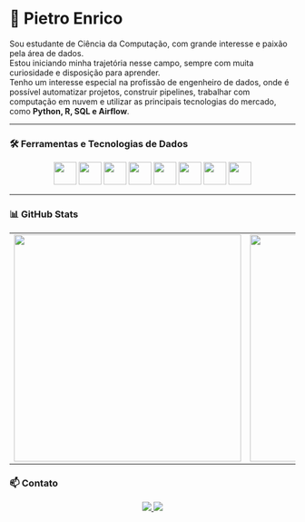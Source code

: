 <h1 align="left">👋 Pietro Enrico</h1>

<p align="left">
Sou estudante de Ciência da Computação, com grande interesse e paixão pela área de dados. <br>
Estou iniciando minha trajetória nesse campo, sempre com muita curiosidade e disposição para aprender.<br>
Tenho um interesse especial na profissão de engenheiro de dados, onde é possível automatizar projetos, construir pipelines, 
trabalhar com computação em nuvem e utilizar as principais tecnologias do mercado, como <strong>Python, R, SQL e Airflow</strong>.
</p>

---

### 🛠️ Ferramentas e Tecnologias de Dados
<p align="center">
  <img src="https://cdn.jsdelivr.net/gh/devicons/devicon/icons/python/python-original.svg" width="40" />
  <img src="https://cdn.jsdelivr.net/gh/devicons/devicon/icons/r/r-original.svg" width="40" />
  <img src="https://cdn.jsdelivr.net/gh/devicons/devicon/icons/postgresql/postgresql-original.svg" width="40" />
  <img src="https://cdn.jsdelivr.net/gh/devicons/devicon/icons/mysql/mysql-original.svg" width="40" />
  <img src="https://cdn.jsdelivr.net/gh/devicons/devicon/icons/docker/docker-original.svg" width="40" />
  <img src="https://cdn.jsdelivr.net/gh/devicons/devicon/icons/apache/apache-original-wordmark.svg" width="40" />
  <img src="https://cdn.jsdelivr.net/gh/devicons/devicon/icons/amazonwebservices/amazonwebservices-original.svg" width="40" />
  <img src="https://cdn.jsdelivr.net/gh/devicons/devicon/icons/linux/linux-original.svg" width="40" />
</p>

---

### 📊 GitHub Stats

<table align="center">
  <tr>
    <td align="center">
      <img src="https://github-readme-stats.vercel.app/api/top-langs/?username=Deputado220v&layout=compact&langs_count=6&theme=tokyonight" width="400" />
    </td>
    <td align="center">
      <img src="https://github-readme-stats.vercel.app/api?username=Deputado220v&show_icons=true&theme=tokyonight&hide=prs,issues" width="400" />
    </td>
  </tr>
</table>

### 📫 Contato

<p align="center">
  <a href="https://www.linkedin.com/in/seu-linkedin" target="_blank">
    <img src="https://img.shields.io/badge/LinkedIn-blue?logo=linkedin&logoColor=white&style=for-the-badge" />
  </a>
  <a href="mailto:seuemail@gmail.com">
    <img src="https://img.shields.io/badge/Gmail-D14836?logo=gmail&logoColor=white&style=for-the-badge" />
  </a>
</p>
